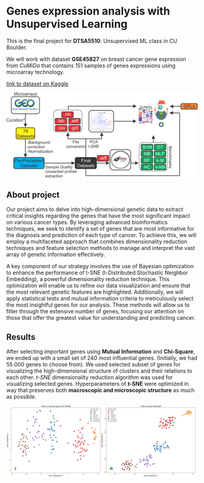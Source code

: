# Genes expression analysis with Unsupervised Learning
This is the final project for **DTSA5510**: Unsupervised ML class in CU Boulder.

We will work with dataset **GSE45827** on breast cancer gene expression from *CuMiDa* that contains 151 samples of genes expressions using microarray technology.

[link to dataset on Kaggle](https://www.kaggle.com/datasets/brunogrisci/breast-cancer-gene-expression-cumida)

![workflow](pics/workflow.png)

## About project
Our project aims to delve into high-dimensional genetic data to extract critical insights regarding the genes that have the most significant impact on various cancer types. By leveraging advanced bioinformatics techniques, we seek to identify a set of genes that are most informative for the diagnosis and prediction of each type of cancer. To achieve this, we will employ a multifaceted approach that combines dimensionality reduction techniques and feature selection methods to manage and interpret the vast array of genetic information effectively.


A key component of our strategy involves the use of Bayesian optimization to enhance the performance of t-SNE (t-Distributed Stochastic Neighbor Embedding), a powerful dimensionality reduction technique. This optimization will enable us to refine our data visualization and ensure that the most relevant genetic features are highlighted. Additionally, we will apply statistical tests and mutual information criteria to meticulously select the most insightful genes for our analysis. These methods will allow us to filter through the extensive number of genes, focusing our attention on those that offer the greatest value for understanding and predicting cancer.

## Results
After selecting important genes using **Mutual Information** and **Chi-Square**, we ended up with a small set of 240 most influential genes. (Initially, we had 55 000 genes to choose from).
We used selected subset of genes for visualizing the high-dimensional structure of clusters and their relations to each other. *t-SNE* dimensionality reduction algorithm was used  for visualizing selected genes.
Hyperparameters of **t-SNE** were optimized in way that preserves both **macroscopic and microscopic structure** as much as possible.

<p align="center">
  <img src="pics/tsne_comparison.png" alt="t-SNE Visualization">
</p>
